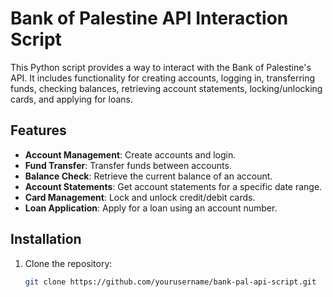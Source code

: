 # Bank of Palestine API Interaction Script

This Python script provides a way to interact with the Bank of Palestine's API. It includes functionality for creating accounts, logging in, transferring funds, checking balances, retrieving account statements, locking/unlocking cards, and applying for loans.

## Features

- **Account Management**: Create accounts and login.
- **Fund Transfer**: Transfer funds between accounts.
- **Balance Check**: Retrieve the current balance of an account.
- **Account Statements**: Get account statements for a specific date range.
- **Card Management**: Lock and unlock credit/debit cards.
- **Loan Application**: Apply for a loan using an account number.

## Installation

1. Clone the repository:
   ```sh
   git clone https://github.com/yourusername/bank-pal-api-script.git
